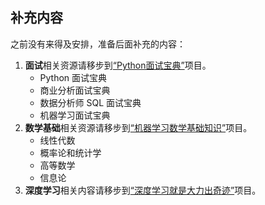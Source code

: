 ﻿## 补充内容

之前没有来得及安排，准备后面补充的内容：

1. **面试**相关资源请移步到[“Python面试宝典”](https://github.com/jackfrued/Python-Interview-Bible)项目。
    - Python 面试宝典
    - 商业分析面试宝典
    - 数据分析师 SQL 面试宝典
    - 机器学习面试宝典
2. **数学基础**相关资源请移步到[“机器学习数学基础知识”](https://github.com/jackfrued/Math_for_ML)项目。
    - 线性代数
    - 概率论和统计学
    - 高等数学
    - 信息论
3. **深度学习**相关内容请移步到[“深度学习就是大力出奇迹”](https://github.com/jackfrued/Deep-Learning-Is-Nothing)项目。

